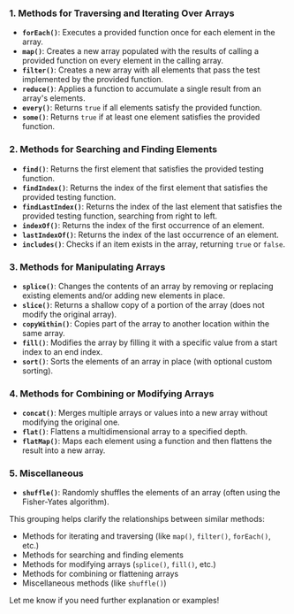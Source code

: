 
### **1. Methods for Traversing and Iterating Over Arrays**

- **`forEach()`**: Executes a provided function once for each element in the array.
- **`map()`**: Creates a new array populated with the results of calling a provided function on every element in the calling array.
- **`filter()`**: Creates a new array with all elements that pass the test implemented by the provided function.
- **`reduce()`**: Applies a function to accumulate a single result from an array's elements.
- **`every()`**: Returns `true` if all elements satisfy the provided function.
- **`some()`**: Returns `true` if at least one element satisfies the provided function.

### **2. Methods for Searching and Finding Elements**

- **`find()`**: Returns the first element that satisfies the provided testing function.
- **`findIndex()`**: Returns the index of the first element that satisfies the provided testing function.
- **`findLastIndex()`**: Returns the index of the last element that satisfies the provided testing function, searching from right to left.
- **`indexOf()`**: Returns the index of the first occurrence of an element.
- **`lastIndexOf()`**: Returns the index of the last occurrence of an element.
- **`includes()`**: Checks if an item exists in the array, returning `true` or `false`.

### **3. Methods for Manipulating Arrays**

- **`splice()`**: Changes the contents of an array by removing or replacing existing elements and/or adding new elements in place.
- **`slice()`**: Returns a shallow copy of a portion of the array (does not modify the original array).
- **`copyWithin()`**: Copies part of the array to another location within the same array.
- **`fill()`**: Modifies the array by filling it with a specific value from a start index to an end index.
- **`sort()`**: Sorts the elements of an array in place (with optional custom sorting).

### **4. Methods for Combining or Modifying Arrays**

- **`concat()`**: Merges multiple arrays or values into a new array without modifying the original one.
- **`flat()`**: Flattens a multidimensional array to a specified depth.
- **`flatMap()`**: Maps each element using a function and then flattens the result into a new array.

### **5. Miscellaneous**

- **`shuffle()`**: Randomly shuffles the elements of an array (often using the Fisher-Yates algorithm).

This grouping helps clarify the relationships between similar methods:

- Methods for iterating and traversing (like `map()`, `filter()`, `forEach()`, etc.)
- Methods for searching and finding elements
- Methods for modifying arrays (`splice()`, `fill()`, etc.)
- Methods for combining or flattening arrays
- Miscellaneous methods (like `shuffle()`)

Let me know if you need further explanation or examples!